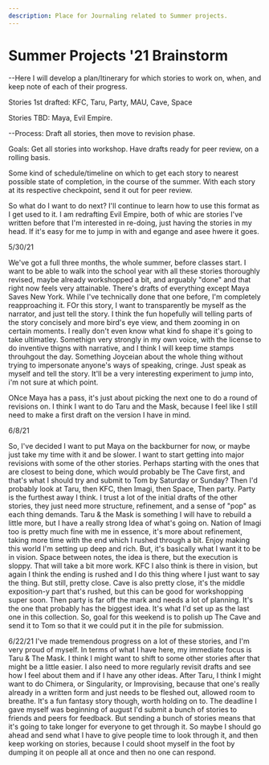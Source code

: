 ```yaml
---
description: Place for Journaling related to Summer projects.
---
```


# Summer Projects '21 Brainstorm

--Here I will develop a plan/Itinerary for which stories to work on, when, and keep note of each of their progress.

Stories 1st drafted:  KFC, Taru, Party, MAU, Cave, Space

Stories TBD: Maya, Evil Empire.

--Process: Draft all stories, then move to revision phase.

Goals: Get all stories into workshop.  Have drafts ready for peer review, on a rolling basis.

Some kind of schedule/timeline on which to get each story to nearest possible state of completion, in the course of the summer. With each story at its respective checkpoint, send it out for peer review. 

So what do I want to do next? I'll continue to learn how to use this format as I get used to it. I am redrafting Evil Empire, both of whic are stories I've written before that I'm interested in re-doing, just having the stories in my head. If it's easy for me to jump in with and egange and asee hwere it goes.

5/30/21

We've got a full three months, the whole summer, before classes start. I want to be able to walk into the school year with all these stories thoroughly revised, maybe already workshopped a bit, and arguably "done" and that right now feels very attainable. There's drafts of everything except Maya Saves New York. While I've technically done that one before, I'm completely reapproaching it. FOr this story, I want to transparently be myself as the narrator, and just tell the story. I think the fun hopefully will telling parts of the story concisely and more bird's eye view, and them zooming in on certain moments. I really don't even know what kind fo shape it's going to take ultimatley. Somethign very strongly in my own voice, with the license to do inventive thigns with narrative,  and I think I will keep time stamps throuhgout the day. Something Joyceian about the whole thing without trying to impersonate anyone's ways of speaking, cringe. Just speak as myself and tell the story. It'll be a very interesting experiment to jump into, i'm not sure at which point. 

ONce Maya has a pass, it's just about picking the next one to do a round of revisions on. I think I want to do Taru and the Mask, because I feel like I still need to make a first draft on the version I have in mind. 

6/8/21

So, I've decided I want to put Maya on the backburner for now, or maybe just take my time with it and be slower. I want to start getting into major revisions with some of the other stories. Perhaps starting with the ones that are closest to being done, which would probably be The Cave first, and that's what I should try and submit to Tom by Saturday or Sunday? Then I'd probably look at Taru, then KFC, then Imagi, then Space, Then party. Party is the furthest away I think. I trust a lot of the initial drafts of the other stories, they just need more structure, refinement, and a sense of "pop" as each thing demands. Taru & the Mask is something I will have to rebuild a little more, but I have a really strong Idea of what's going on. Nation of Imagi too is pretty much fine with me in essence, it's more about refinement, taking more time with the end which I rushed through a bit. Enjoy making this world I'm setting up deep and rich. But, it's basically what I want it to be in vision. Space between notes, the idea is there, but the execution is sloppy. That will take a bit more work. KFC I also think is there in vision, but again I think the ending is rushed and I do this thing where I just want to say the thing. But still, pretty close. Cave is also pretty close, it's the middle exposition-y part that's rushed, but this can be good for workshopping super soon. Then party is far off the mark and needs a lot of planning. It's the one that probably has the biggest idea. It's what I'd set up as the last one in this collection. So, goal for this weekend is to polish up The Cave and send it to Tom so that it we could put it in the pile for submission. 



6/22/21 I've made tremendous progress  on a lot of these stories, and I'm very proud of myself. In terms of what I have here, my immediate focus is Taru & The Mask. I think I might want to shift to some other stories after that might be a little easier. I also need to more regularly revisit drafts and see how I feel about them and if I have any other ideas. After Taru, I think I might want to do Chimera, or Singularity, or Improvising, because that one's really already in a written form and just needs to be fleshed out, allowed room to breathe. It's a fun fantasy story though, worth holding on to. The deadline I gave myself was beginning of august I'd submit a bunch of stories to friends and peers for feedback. But sending a bunch of stories means that it's going to take longer for everyone to get through it. So maybe I should go ahead and send what I have to give people time to look through it, and then keep working on stories, because I could shoot myself in the foot by dumping it on people all at once and then no one can respond. 



